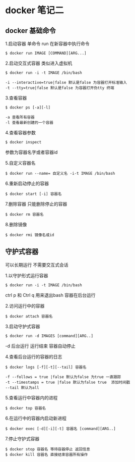 # docker 笔记二

## docker 基础命令

1.启动容器 单命令 run 在新容器中执行命令
```docker
$ docker run IMAGE [COMMAND][ARG...]
```

2.启动交互式容器 类似进入虚拟机

```docker
$ docker run -i -t IMAGE /bin/bash
```
    -i --interactive=true|false 默认是false 为容器打开标准输入
    -t --tty=true|false 默认是false 为容器打开伪tty 终端
3.查看容器
```docker
$ docker ps [-a][-l]
```
    -a 查看所有容器
    -l 查看最新创建的一个容器

4.查看容器参数
```docker
$ docker inspect 

```
参数为容器名字或者容器id

5.自定义容器名
```docker
$ docker run --name= 自定义名 -i-t IMAGE /bin/bash
```
6.重新启动停止的容器
```docker
$ docker start [-i] 容器名
```
7.删除容器
只能删除停止的容器
```docker
$ docker rm 容器名
```
8.删除镜像
```docker
$ docker rmi 镜像名或id
```

## 守护式容器
可以长期运行 不需要交互式会话

1.以守护形式运行容器

```docker
$ docker run -i -t IMAGE /bin/bash
```
ctrl p 和 Ctrl q 用来退出bash 容器在后台运行

2.访问运行中的容器
```docker
$ docker attach 容器名
```
3.启动守护式容器
```docker
$ docker run -d IMAGES [command][ARG..]
```
-d 后台运行 运行结束 容器自动停止

4.查看后台运行的容器的日志
```docker
$ docker logs [-f][-t][--tail] 容器名
```
    -f --follows = true |false 默认为false 为true 一直跟踪
    -t --timestamps = true |false 默认为false true  添加时间戳
    --tail 默认为all

5.查看运行中容器内的进程
```docker
$ docker top 容器名
```    
6.在运行中的容器内启动新进程
```docekr
$ docker exec [-d][-i][-t] 容器名 [command][ARG..]
```
7.停止守护式容器
```docker
$ docker stop 容器名 等待容器停止 返回信息
$ docker kill 容器名 直接结束容器所有操作
```
